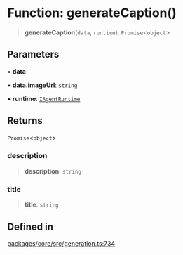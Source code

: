 # Function: generateCaption()

> **generateCaption**(`data`, `runtime`): `Promise`\<`object`\>

## Parameters

• **data**

• **data.imageUrl**: `string`

• **runtime**: [`IAgentRuntime`](../interfaces/IAgentRuntime.md)

## Returns

`Promise`\<`object`\>

### description

> **description**: `string`

### title

> **title**: `string`

## Defined in

[packages/core/src/generation.ts:734](https://github.com/DarkFateLife/darkfate/blob/7fcf54e7fb2ba027d110afcc319c0b01b3f181dc/packages/core/src/generation.ts#L734)
